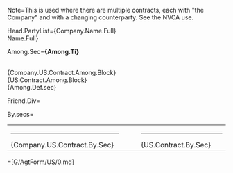 Note=This is used where there are multiple contracts, each with "the Company" and with a changing counterparty.  See the NVCA use.


Head.PartyList={Company.Name.Full}<br>Name.Full}

Among.Sec=<b>{Among.Ti}</b><br><br><ul type="none" style="padding-left: 0"><li>{Company.US.Contract.Among.Block}<br></li><li>{US.Contract.Among.Block}<br></li><li>{Among.Def.sec}</li></ul>

Friend.Div=</i>

By.secs=<table><tr><td valign="top" width="300px"><hr>{Company.US.Contract.By.Sec}</td><td width="100px"></td><td valign="top" width="300px"><hr>{US.Contract.By.Sec}</td></tr></table>

=[G/AgtForm/US/0.md]
